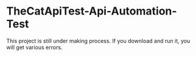 # TheCatApiTest-Api-Automation-Test

This project is still under making process. If you download and run it, you will get various errors.
